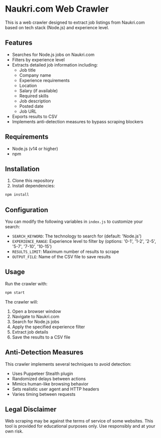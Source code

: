 # Naukri.com Web Crawler

This is a web crawler designed to extract job listings from Naukri.com based on tech stack (Node.js) and experience level.

## Features

- Searches for Node.js jobs on Naukri.com
- Filters by experience level
- Extracts detailed job information including:
  - Job title
  - Company name
  - Experience requirements
  - Location
  - Salary (if available)
  - Required skills
  - Job description
  - Posted date
  - Job URL
- Exports results to CSV
- Implements anti-detection measures to bypass scraping blockers

## Requirements

- Node.js (v14 or higher)
- npm

## Installation

1. Clone this repository
2. Install dependencies:

```bash
npm install
```

## Configuration

You can modify the following variables in `index.js` to customize your search:

- `SEARCH_KEYWORD`: The technology to search for (default: 'Node.js')
- `EXPERIENCE_RANGE`: Experience level to filter by (options: '0-1', '1-2', '2-5', '5-7', '7-10', '10-15')
- `RESULTS_LIMIT`: Maximum number of results to scrape
- `OUTPUT_FILE`: Name of the CSV file to save results

## Usage

Run the crawler with:

```bash
npm start
```

The crawler will:
1. Open a browser window
2. Navigate to Naukri.com
3. Search for Node.js jobs
4. Apply the specified experience filter
5. Extract job details
6. Save the results to a CSV file

## Anti-Detection Measures

This crawler implements several techniques to avoid detection:
- Uses Puppeteer Stealth plugin
- Randomized delays between actions
- Mimics human-like browsing behavior
- Sets realistic user agent and HTTP headers
- Varies timing between requests

## Legal Disclaimer

Web scraping may be against the terms of service of some websites. This tool is provided for educational purposes only. Use responsibly and at your own risk.
